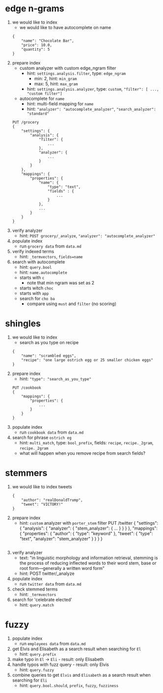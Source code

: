 # edge n-grams
1. we would like to index
    * we would like to have autocomplete on name
    ```
    {
        "name": "Chocolate Bar",
        "price": 10.0,
        "quantity": 5
    }
    ```
1. prepare index
    * custom analyzer with custom edge_ngram filter
        * hint: `settings.analysis.filter`, type: `edge_ngram`
            * min: 2, hint: `min_gram`
            * max: 5, hint: `max_gram`
        * hint: `settings.analysis.analyzer`, type: `custom`, `"filter": [ ..., "custom filter"]`
    * autocomplete for `name`
        * hint: multi-field mapping for `name`
        * hint: `"analyzer": "autocomplete_analyzer"`, `"search_analyzer": "standard"`
    ```
    PUT /grocery
    {
        "settings": {
            "analysis": {
                "filter": {
                    ...
                },
                "analyzer": {
                    ...
                }
            }
        },
        "mappings": {
            "properties": {
                "name": { 
                    "type": "text",
                    "fields" : {
                        ...
                    }
                },
                ...
            }
        }
    }
    ```
1. verify analyzer
    * hint: `POST grocery/_analyze`, `"analyzer": "autocomplete_analyzer"`
1. populate index
    * run `grocery data` from `data.md`
1. verify indexed terms
    * hint: `_termvectors`, `fields=name`
1. search with autocomplete
    * hint: `query.bool`
    * hint: `name.autocomplete`
    * starts with `c`
        * note that min ngram was set as 2
    * starts witch `choc`
    * starts with `app`
    * search for `cho ba`
        * compare using `must` and `filter` (no scoring)
# shingles
1. we would like to index
    * search as you type on recipe
    ```
    {
        "name": "scrambled eggs",
        "recipe": "one large ostrich egg or 25 smaller chicken eggs"
    }
    ```
1. prepare index
    * hint: `"type": "search_as_you_type"`
    ```
    PUT /cookbook
    {
        "mappings": {
            "properties": {
                ...
            }
        }
    }
    ```
1. populate index
    * run `cookbook data` from `data.md`
1. search for phrase `ostrich eg`
    * hint: `multi_match`, type: `bool_prefix`, fields: `recipe`, `recipe._2gram`, `recipe._2gram`
    * what will happen when you remove recipe from search fields?
# stemmers
1. we would like to index tweets
    ```
    {
        "author": "realDonaldTrump",
        "tweet": "VICTORY!"
    }
    ```
1. prepare index
    * hint: `custom` analyzer with `porter_stem` filter
    PUT /twitter
    {
        "settings": {
            "analysis": {
                "analyzer": {
                    "stem_analyzer": {
                        ...
                    }
                }
            }
        },
        "mappings": {
            "properties": {
                "author": { "type": "keyword" },
                "tweet": { "type": "text", "analyzer": "stem_analyzer" }
            }
        }
    }
    ```
1. verify analyzer
    * text: "in linguistic morphology and information retrieval, stemming is the process of 
            reducing inflected words to their word stem, base or root form—generally a written word form"
    * hint: POST twitter/_analyze
1. populate index
    * run `twitter data` from `data.md`
1. check stemmed terms
    * hint: `_termvectors`
1. search for 'celebrate elected'
    * hint: `query.match`

# fuzzy
1. populate index
    * run `employees data` from `data.md`
1. get Elvis and Elisabeth as a search result when searching for `El`
    * hint: `query.prefix`
1. make typo in `El` -> `Eli` - result: only Elisabeth
1. handle typos with fuzz query - result: only Elvis
    * hint: `query.fuzzy`
1. combine queries to get `Elvis` and `Elisabeth` as a search result when searching for `Eli`
    * hint: `query.bool.should`, `prefix`, `fuzzy`, `fuzziness`